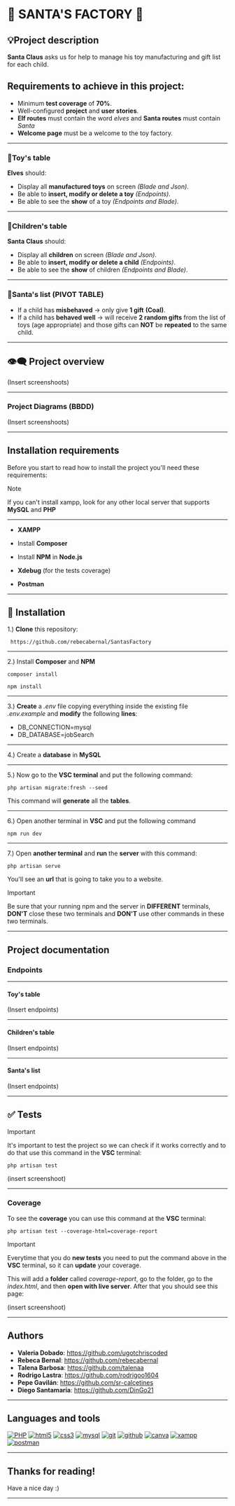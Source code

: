 # :santa: SANTA'S FACTORY :christmas_tree:

## :bulb:Project description

**Santa Claus** asks us for help to manage his toy manufacturing and gift list for each child.

## Requirements to achieve in this project:

- Minimum **test coverage** of **70%**.
- Well-configured **project** and **user stories**.
- **Elf routes** must contain the word *elves* and **Santa routes** must contain *Santa*
- **Welcome page** must be a welcome to the toy factory.
  
***
### :teddy_bear:Toy's table

**Elves** should:

- Display all **manufactured toys** on screen *(Blade and Json)*.
- Be able to **insert, modify or delete a toy** *(Endpoints)*.
- Be able to see the **show** of a toy *(Endpoints and Blade)*.
  
***
### :girl:Children's table

**Santa Claus** should:

- Display all **children** on screen *(Blade and Json)*.
- Be able to **insert, modify or delete a child** *(Endpoints)*.
- Be able to see the **show** of children *(Endpoints and Blade)*.
  
***
### :gift:Santa's list (PIVOT TABLE)

- If a child has **misbehaved** -> only give **1 gift** **(Coal)**.
- If a child has **behaved well** ->  will receive **2 random gifts** from the list of toys (age appropriate) and those gifts can **NOT** be **repeated** to the same child.

***
## :eye_speech_bubble: Project overview

(Insert screenshoots)

***
### Project Diagrams (BBDD)

(Insert screenshoots)

***
## Installation requirements

Before you start to read how to install the project you'll need these requirements:
>[!NOTE]
>If you can't install xampp, look for any other local server that supports **MySQL** and **PHP**
***

- **XAMPP**

- Install **Composer**

- Install **NPM** in **Node.js**

- **Xdebug** (for the tests coverage)

- **Postman**

***
## :scroll: Installation

1.) **Clone** this repository:
```
 https://github.com/rebecabernal/SantasFactory
```

***
2.) Install **Composer** and **NPM**
```
composer install
```
```
npm install
```

***
3.) **Create** a *.env* file copying everything inside the existing file *.env.example* and **modify** the following **lines**:
* DB_CONNECTION=mysql
* DB_DATABASE=jobSearch

***
4.) Create a **database** in **MySQL**

***
5.) Now go to the **VSC terminal** and put the following command:
```
php artisan migrate:fresh --seed
```
This command will **generate** all the **tables**.

***
6.) Open another terminal in **VSC** and put the following command
```
npm run dev
```

***
7.) Open **another terminal** and **run** the **server** with this command:
```
php artisan serve
```
You'll see an **url** that is going to take you to a website.

>[!IMPORTANT]
>Be sure that your running npm and the server in **DIFFERENT** terminals, **DON'T** close these two terminals and **DON'T** use other commands in these two terminals.

***
## Project documentation

### Endpoints
***

#### Toy's table
(Insert endpoints)
***

#### Children's table
(Insert endpoints)
***

#### Santa's list
(Insert endpoints)
***

## :white_check_mark: Tests

> [!IMPORTANT]
> It's important to test the project so we can check if it works correctly and to do that use this command in the **VSC** terminal:

```
php artisan test
```
(insert screenshoot)

***
### Coverage

To see the **coverage** you can use this command at the **VSC** terminal:
```
php artisan test --coverage-html=coverage-report
```

> [!IMPORTANT]
> Everytime that you do **new tests** you need to put the command above in the **VSC** terminal, so it can **update** your coverage.

This will add a **folder** called *coverage-report*, go to the folder, go to the *index.html*, and then **open with live server**. After that you should see this page:

(insert screenshoot)

***
## Authors
- **Valeria Dobado**: https://github.com/ugotchriscoded
- **Rebeca Bernal**: https://github.com/rebecabernal
- **Talena Barbosa**: https://github.com/talenaa
- **Rodrigo Lastra**: https://github.com/rodrigoo1604
- **Pepe Gavilán**: https://github.com/sr-calcetines
- **Diego Santamaría**: https://github.com/DinGo21
  
***
## Languages and tools
<a href='https://github.com/shivamkapasia0' target="_blank"><img alt='PHP' src='https://img.shields.io/badge/PHP-100000?style=for-the-badge&logo=PHP&logoColor=white&labelColor=896696&color=896696'/></a>
<a href='https://github.com/shivamkapasia0' target="_blank"><img alt='html5' src='https://img.shields.io/badge/html-100000?style=for-the-badge&logo=html5&logoColor=white&labelColor=FF8400&color=FF8400'/></a>
<a href='https://github.com/shivamkapasia0' target="_blank"><img alt='css3' src='https://img.shields.io/badge/css-100000?style=for-the-badge&logo=css3&logoColor=white&labelColor=079FB0&color=079FB0'/></a>
<a href='https://github.com/shivamkapasia0' target="_blank"><img alt='mysql' src='https://img.shields.io/badge/mysql-100000?style=for-the-badge&logo=mysql&logoColor=white&labelColor=1C662F&color=1C662F'/></a>
<a href='https://github.com/shivamkapasia0' target="_blank"><img alt='git' src='https://img.shields.io/badge/git-100000?style=for-the-badge&logo=git&logoColor=white&labelColor=FF0000&color=FF0000'/></a>
<a href='https://github.com/shivamkapasia0' target="_blank"><img alt='github' src='https://img.shields.io/badge/github-100000?style=for-the-badge&logo=github&logoColor=white&labelColor=000000&color=000000'/></a>
<a href='https://github.com/shivamkapasia0' target="_blank"><img alt='canva' src='https://img.shields.io/badge/canva-100000?style=for-the-badge&logo=canva&logoColor=white&labelColor=A700FB&color=A700FB'/></a>
<a href='https://github.com/shivamkapasia0' target="_blank"><img alt='xampp' src='https://img.shields.io/badge/xampp-100000?style=for-the-badge&logo=xampp&logoColor=white&labelColor=FF8800&color=FF8800'/></a>
<a href='https://github.com/shivamkapasia0' target="_blank"><img alt='postman' src='https://img.shields.io/badge/postman-100000?style=for-the-badge&logo=postman&logoColor=white&labelColor=FF0000&color=FF0000'/></a>
***

## Thanks for reading!

Have a nice day :)
***
